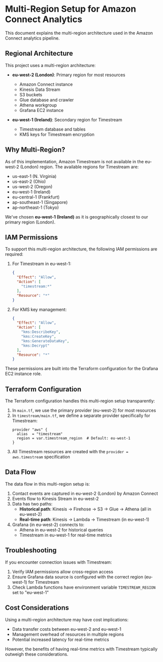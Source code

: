 # Multi-Region Setup for Amazon Connect Analytics

This document explains the multi-region architecture used in the Amazon Connect analytics pipeline.

## Regional Architecture

This project uses a multi-region architecture:

- **eu-west-2 (London)**: Primary region for most resources
  - Amazon Connect instance
  - Kinesis Data Stream
  - S3 buckets
  - Glue database and crawler
  - Athena workgroup
  - Grafana EC2 instance

- **eu-west-1 (Ireland)**: Secondary region for Timestream
  - Timestream database and tables
  - KMS keys for Timestream encryption

## Why Multi-Region?

As of this implementation, Amazon Timestream is not available in the eu-west-2 (London) region. The available regions for Timestream are:

- us-east-1 (N. Virginia)
- us-east-2 (Ohio)
- us-west-2 (Oregon)
- eu-west-1 (Ireland)
- eu-central-1 (Frankfurt)
- ap-southeast-1 (Singapore)
- ap-northeast-1 (Tokyo)

We've chosen **eu-west-1 (Ireland)** as it is geographically closest to our primary region (London).

## IAM Permissions

To support this multi-region architecture, the following IAM permissions are required:

1. For Timestream in eu-west-1:
   ```json
   {
     "Effect": "Allow",
     "Action": [
       "timestream:*"
     ],
     "Resource": "*"
   }
   ```

2. For KMS key management:
   ```json
   {
     "Effect": "Allow",
     "Action": [
       "kms:DescribeKey",
       "kms:CreateKey",
       "kms:GenerateDataKey",
       "kms:Decrypt"
     ],
     "Resource": "*"
   }
   ```

These permissions are built into the Terraform configuration for the Grafana EC2 instance role.

## Terraform Configuration

The Terraform configuration handles this multi-region setup transparently:

1. In `main.tf`, we use the primary provider (eu-west-2) for most resources
2. In `timestream/main.tf`, we define a separate provider specifically for Timestream:
   ```hcl
   provider "aws" {
     alias  = "timestream"
     region = var.timestream_region  # Default: eu-west-1
   }
   ```
3. All Timestream resources are created with the `provider = aws.timestream` specification

## Data Flow

The data flow in this multi-region setup is:

1. Contact events are captured in eu-west-2 (London) by Amazon Connect
2. Events flow to Kinesis Stream in eu-west-2
3. Data has two paths:
   - **Historical path**: Kinesis → Firehose → S3 → Glue → Athena (all in eu-west-2)
   - **Real-time path**: Kinesis → Lambda → Timestream (in eu-west-1)
4. Grafana (in eu-west-2) connects to:
   - Athena in eu-west-2 for historical queries
   - Timestream in eu-west-1 for real-time metrics

## Troubleshooting

If you encounter connection issues with Timestream:

1. Verify IAM permissions allow cross-region access
2. Ensure Grafana data source is configured with the correct region (eu-west-1) for Timestream
3. Check Lambda functions have environment variable `TIMESTREAM_REGION` set to "eu-west-1"

## Cost Considerations

Using a multi-region architecture may have cost implications:

- Data transfer costs between eu-west-2 and eu-west-1
- Management overhead of resources in multiple regions
- Potential increased latency for real-time metrics

However, the benefits of having real-time metrics with Timestream typically outweigh these considerations.